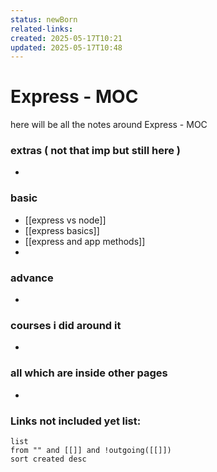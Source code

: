 ```yaml
---
status: newBorn
related-links: 
created: 2025-05-17T10:21
updated: 2025-05-17T10:48
---
```


# Express - MOC

here will be all the notes around Express - MOC


### extras ( not that imp but still here )

- 

### basic

- [[express vs node]]
- [[express basics]]
- [[express and app methods]]
- 


### advance

- 


### courses i did around it

- 


### all which are inside other pages

- 


### **Links not included yet list:**
```dataview
list
from "" and [[]] and !outgoing([[]])
sort created desc
```
